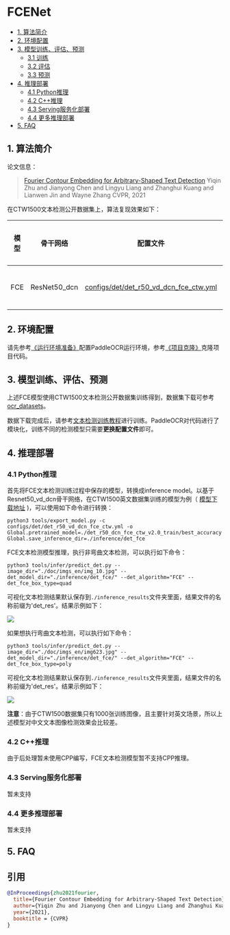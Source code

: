 # FCENet

- [1. 算法简介](#1)
- [2. 环境配置](#2)
- [3. 模型训练、评估、预测](#3)
    - [3.1 训练](#3-1)
    - [3.2 评估](#3-2)
    - [3.3 预测](#3-3)
- [4. 推理部署](#4)
    - [4.1 Python推理](#4-1)
    - [4.2 C++推理](#4-2)
    - [4.3 Serving服务化部署](#4-3)
    - [4.4 更多推理部署](#4-4)
- [5. FAQ](#5)

<a name="1"></a>
## 1. 算法简介

论文信息：
> [Fourier Contour Embedding for Arbitrary-Shaped Text Detection](https://arxiv.org/abs/2104.10442)
> Yiqin Zhu and Jianyong Chen and Lingyu Liang and Zhanghui Kuang and Lianwen Jin and Wayne Zhang
> CVPR, 2021

在CTW1500文本检测公开数据集上，算法复现效果如下：

| 模型  |骨干网络|配置文件|precision|recall|Hmean|下载链接|
|-----| --- | --- | --- | --- | --- | --- |
| FCE | ResNet50_dcn | [configs/det/det_r50_vd_dcn_fce_ctw.yml](../../configs/det/det_r50_vd_dcn_fce_ctw.yml)| 88.39%|82.18%|85.27%|[训练模型](https://paddleocr.bj.bcebos.com/contribution/det_r50_dcn_fce_ctw_v2.0_train.tar)|

<a name="2"></a>
## 2. 环境配置
请先参考[《运行环境准备》](./environment.md)配置PaddleOCR运行环境，参考[《项目克隆》](./clone.md)克隆项目代码。


<a name="3"></a>
## 3. 模型训练、评估、预测

上述FCE模型使用CTW1500文本检测公开数据集训练得到，数据集下载可参考 [ocr_datasets](./dataset/ocr_datasets.md)。

数据下载完成后，请参考[文本检测训练教程](./detection.md)进行训练。PaddleOCR对代码进行了模块化，训练不同的检测模型只需要**更换配置文件**即可。


<a name="4"></a>
## 4. 推理部署

<a name="4-1"></a>
### 4.1 Python推理
首先将FCE文本检测训练过程中保存的模型，转换成inference model。以基于Resnet50_vd_dcn骨干网络，在CTW1500英文数据集训练的模型为例（ [模型下载地址](https://paddleocr.bj.bcebos.com/contribution/det_r50_dcn_fce_ctw_v2.0_train.tar) )，可以使用如下命令进行转换：

```shell
python3 tools/export_model.py -c configs/det/det_r50_vd_dcn_fce_ctw.yml -o Global.pretrained_model=./det_r50_dcn_fce_ctw_v2.0_train/best_accuracy  Global.save_inference_dir=./inference/det_fce
```

FCE文本检测模型推理，执行非弯曲文本检测，可以执行如下命令：

```shell
python3 tools/infer/predict_det.py --image_dir="./doc/imgs_en/img_10.jpg" --det_model_dir="./inference/det_fce/" --det_algorithm="FCE" --det_fce_box_type=quad
```

可视化文本检测结果默认保存到`./inference_results`文件夹里面，结果文件的名称前缀为'det_res'。结果示例如下：

![](../imgs_results/det_res_img_10_fce.jpg)

如果想执行弯曲文本检测，可以执行如下命令：

```shell
python3 tools/infer/predict_det.py --image_dir="./doc/imgs_en/img623.jpg" --det_model_dir="./inference/det_fce/" --det_algorithm="FCE" --det_fce_box_type=poly
```

可视化文本检测结果默认保存到`./inference_results`文件夹里面，结果文件的名称前缀为'det_res'。结果示例如下：

![](../imgs_results/det_res_img623_fce.jpg)

**注意**：由于CTW1500数据集只有1000张训练图像，且主要针对英文场景，所以上述模型对中文文本图像检测效果会比较差。

<a name="4-2"></a>
### 4.2 C++推理

由于后处理暂未使用CPP编写，FCE文本检测模型暂不支持CPP推理。

<a name="4-3"></a>
### 4.3 Serving服务化部署

暂未支持

<a name="4-4"></a>
### 4.4 更多推理部署

暂未支持

<a name="5"></a>
## 5. FAQ


## 引用

```bibtex
@InProceedings{zhu2021fourier,
  title={Fourier Contour Embedding for Arbitrary-Shaped Text Detection},
  author={Yiqin Zhu and Jianyong Chen and Lingyu Liang and Zhanghui Kuang and Lianwen Jin and Wayne Zhang},
  year={2021},
  booktitle = {CVPR}
}
```
